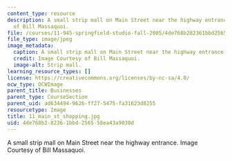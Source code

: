 ```yaml
---
content_type: resource
description: A small strip mall on Main Street near the highway entrance. Image Courtesy
  of Bill Massaquoi.
file: /courses/11-945-springfield-studio-fall-2005/4de768b282361bbd256558ea43a9030d_11_main_st_shopping.jpg
file_type: image/jpeg
image_metadata:
  caption: A small strip mall on Main Street near the highway entrance.
  credit: Image Courtesy of Bill Massaquoi.
  image-alt: Strip mall.
learning_resource_types: []
license: https://creativecommons.org/licenses/by-nc-sa/4.0/
ocw_type: OCWImage
parent_title: Businesses
parent_type: CourseSection
parent_uid: ad634494-9626-ff27-5475-fa31623d8255
resourcetype: Image
title: 11_main_st_shopping.jpg
uid: 4de768b2-8236-1bbd-2565-58ea43a9030d
---
```

A small strip mall on Main Street near the highway entrance. Image Courtesy of Bill Massaquoi.